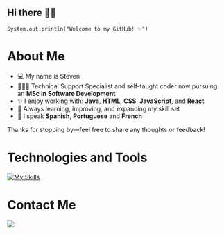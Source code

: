 ## Hi there 👋🏻

```
System.out.println("Welcome to my GitHub! ✨")
```

# About Me
- 💻 My name is Steven
- 👨🏼‍💻 Technical Support Specialist and self-taught coder now pursuing an **MSc in Software Development**
- ✨ I enjoy working with: **Java**, **HTML**, **CSS**, **JavaScript**, and **React**
- 🚀 Always learning, improving, and expanding my skill set
- 💬 I speak **Spanish**, **Portuguese** and **French**

Thanks for stopping by—feel free to share any thoughts or feedback!  

  
# Technologies and Tools
[![My Skills](https://skillicons.dev/icons?i=java,js,html,css,react,figma)](https://skillicons.dev)

# Contact Me
<a href="https://www.linkedin.com/in/steven-jackson-62b795193/" target="_blank"><img src="https://img.shields.io/badge/LinkedIn-0077B5?style=for-the-badge&logo=linkedin&logoColor=white"></a>
